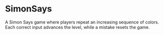 # SimonSays
A Simon Says game where players repeat an increasing sequence of colors. Each correct input advances the level, while a mistake resets the game.
